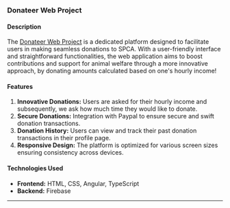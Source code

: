 ### **Donateer Web Project**

#### **Description**
The [Donateer Web Project](https://donateer.web.app) is a dedicated platform designed to facilitate users in making seamless donations to SPCA. With a user-friendly interface and straightforward functionalities, the web application aims to boost contributions and support for animal welfare through a more innovative approach, by donating amounts calculated based on one's hourly income!

#### **Features**

1. **Innovative Donations:** Users are asked for their hourly income and subsequently, we ask how much time they would like to donate.
2. **Secure Donations:** Integration with Paypal to ensure secure and swift donation transactions.
3. **Donation History:** Users can view and track their past donation transactions in their profile page.
4. **Responsive Design:** The platform is optimized for various screen sizes ensuring consistency across devices.

#### **Technologies Used**

- **Frontend:** HTML, CSS, Angular, TypeScript
- **Backend:** Firebase

---
